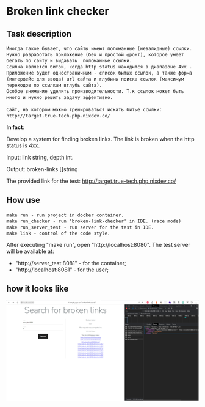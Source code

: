 # Broken link checker

## Task description

    Иногда такое бывает, что сайты имеют поломанные (невалидные) ссылки.
    Нужно разработать приложение (бек и простой фронт), которое умеет  бегать по сайту и выдавать  поломанные ссылки.
    Ссылка является битой, когда http status находится в диапазоне 4xx .  Приложение будет одностраничным - список битых ссылок, а также форма (интерфейс для ввода) url сайта и глубины поиска ссылок (максимум переходов по ссылкам вглубь сайта).
    Особое внимание уделить производительности. Т.к ссылок может быть много и нужно решить задачу эффективно.
    
    Сайт, на котором можно тренироваться искать битые ссылки: http://target.true-tech.php.nixdev.co/

**In fact**:

Develop a system for finding broken links. The link is broken when the http status is 4xx.
    
Input: link string, depth int. 
    
Output: broken-links []string

The provided link for the test: 
http://target.true-tech.php.nixdev.co/


## How use

    make run - run project in docker container. 
    make run_checker - run 'broken-link-checker' in IDE. (race mode)
    make run_server_test - run server for the test in IDE. 
    make link - control of the code style. 

After executing "make run", open "http://localhost:8080".
The test server will be available at: 
 - "http://server_test:8081" - for the container;
 - "http://localhost:8081" - for the user;

## how it looks like

<img src="./images/make-run.png">